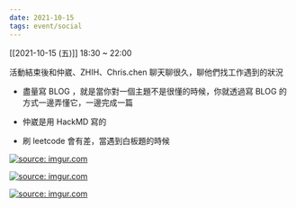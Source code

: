 ```yaml
---
date: 2021-10-15
tags: event/social
---
```

 

[[2021-10-15 (五)]]  18:30 ~ 22:00

活動結束後和仲崴、ZHIH、Chris.chen 聊天聊很久，聊他們找工作遇到的狀況

-   盡量寫 BLOG ，就是當你對一個主題不是很懂的時候，你就透過寫 BLOG 的方式一邊弄懂它，一邊完成一篇
    
-   仲崴是用 HackMD 寫的
    
-   刷 leetcode 會有差，當遇到白板題的時候

<a href="https://imgur.com/Ic8Xinm"><img src="https://i.imgur.com/Ic8Xinm.jpg" title="source: imgur.com" /></a>

<a href="https://imgur.com/ppLmdrP"><img src="https://i.imgur.com/ppLmdrP.jpg" title="source: imgur.com" /></a>

<a href="https://imgur.com/H64Pies"><img src="https://i.imgur.com/H64Pies.jpg" title="source: imgur.com" /></a>